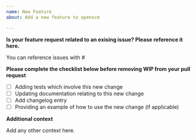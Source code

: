 ```yaml
---
name: New Feature
about: Add a new feature to openscm

---
```


**Is your feature request related to an exising issue? Please reference it here.**

You can reference issues with #

**Please complete the checklist below before removing WIP from your pull request**

* [ ]  Adding tests which involve this new change
* [ ]  Updating documentation relating to this new change
* [ ]  Add changelog entry
* [ ]  Providing an example of how to use the new change (if applicable)

**Additional context**

Add any other context here.
